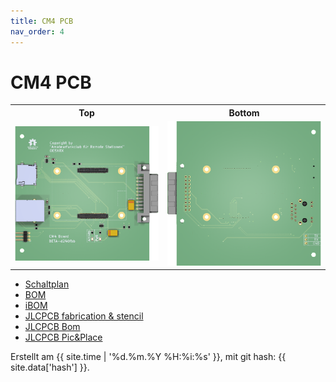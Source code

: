 ```yaml
---
title: CM4 PCB
nav_order: 4
---
```


# CM4 PCB

<table>
  <tr><th>Top</th><th>Bottom</th></tr>
  <tr>
    <td><img src="pcb/cm4/cm4-3D_top.png?dummy={{ site.data['hash'] }}" alt="top" /></td>
    <td><img src="pcb/cm4/cm4-3D_bottom.png?dummy={{ site.data['hash'] }}" alt="bottom" /></td>
  </tr>
</table>

- [Schaltplan](pcb/cm4/cm4-schematic.pdf)
- [BOM](pcb/cm4/cm4-bom.html)
- [iBOM](pcb/cm4/cm4-ibom.html)
- [JLCPCB fabrication & stencil](pcb/cm4/JLCPCB/cm4-_JLCPCB_compress.zip)
- [JLCPCB Bom](pcb/cm4/JLCPCB/cm4_bom_jlc.csv)
- [JLCPCB Pic&Place](pcb/cm4/JLCPCB/cm4_cpl_jlc.csv)

Erstellt am {{ site.time | '%d.%m.%Y %H:%i:%s' }}, mit git hash: {{ site.data['hash'] }}.
